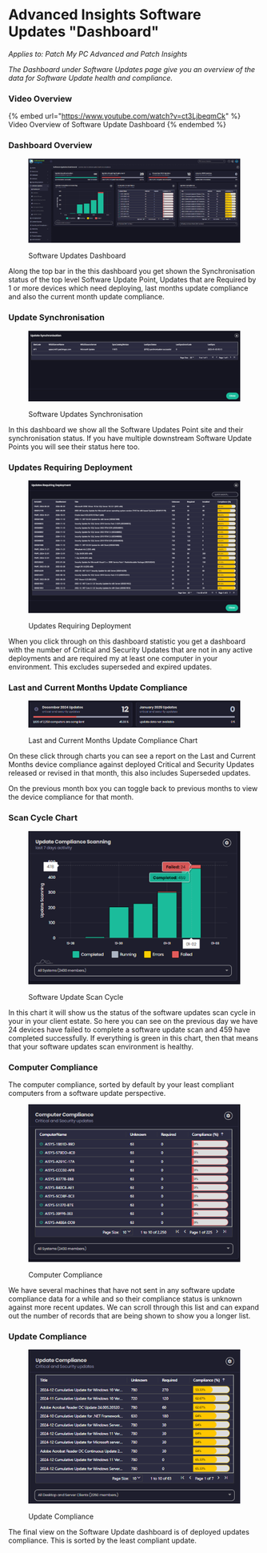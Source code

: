 # Advanced Insights Software Updates "Dashboard"

_Applies to: Patch My PC Advanced and Patch Insights_

_The Dashboard under Software Updates page give you an overview of the data for Software Update health and compliance._

### Video Overview

{% embed url="https://www.youtube.com/watch?v=ct3LjbeqmCk" %}
Video Overview of Software Update Dashboard
{% endembed %}

### Dashboard Overview

<figure><img src="../../../_images/gitbook/image%20%28292%29.png" alt=""><figcaption><p>Software Updates Dashboard</p></figcaption></figure>

Along the top bar in the this dashboard you get shown the Synchronisation status of the top level Software Update Point, Updates that are Required by 1 or more devices which need deploying, last months update compliance and also the current month update compliance.

### Update Synchronisation

<figure><img src="../../../_images/gitbook/image%20%28293%29.png" alt=""><figcaption><p>Software Updates Synchronisation</p></figcaption></figure>

In this dashboard we show all the Software Updates Point site and their synchronisation status.  If you have multiple downstream Software Update Points you will see their status here too.

### Updates Requiring Deployment

<figure><img src="../../../_images/gitbook/image%20%28294%29.png" alt=""><figcaption><p>Updates Requiring Deployment</p></figcaption></figure>

When you click through on this dashboard statistic you get a dashboard with the number of Critical and Security Updates that are not in any active deployments and are required my at least one computer in your environment.  This excludes superseded and expired updates.

### Last and Current Months Update Compliance

<figure><img src="../../../_images/gitbook/image%20%28295%29.png" alt=""><figcaption><p>Last and Current Months Update Compliance Chart</p></figcaption></figure>

On these click through charts you can see a report on the Last and Current Months device compliance against deployed Critical and Security Updates released or revised in that month, this also includes Superseded updates.

On the previous month box you can toggle back to previous months to view the device compliance for that month.

### Scan Cycle Chart

<figure><img src="../../../_images/gitbook/image%20%28297%29.png" alt=""><figcaption><p>Software Update Scan Cycle</p></figcaption></figure>

In this chart it will show us the status of the software updates scan cycle in your in your client estate. So here you can see on the previous day we have 24 devices have failed to complete a software update scan and 459 have completed successfully. If everything is green in this chart, then that means that your software updates scan environment is healthy.

### Computer Compliance

The computer compliance, sorted by default by your least compliant computers from a software update perspective.&#x20;

<figure><img src="../../../_images/gitbook/image%20%28298%29.png" alt=""><figcaption><p>Computer Compliance</p></figcaption></figure>

We have several machines that have not sent in any software update compliance data for a while and so their compliance status is unknown against more recent updates. We can scroll through this list and can expand out the number of records that are being shown to show you a longer list.

### Update Compliance

<figure><img src="../../../_images/gitbook/image%20%28301%29.png" alt=""><figcaption><p>Update Compliance</p></figcaption></figure>

The final view on the Software Update dashboard is of deployed updates compliance.  This is sorted by the least compliant update.
